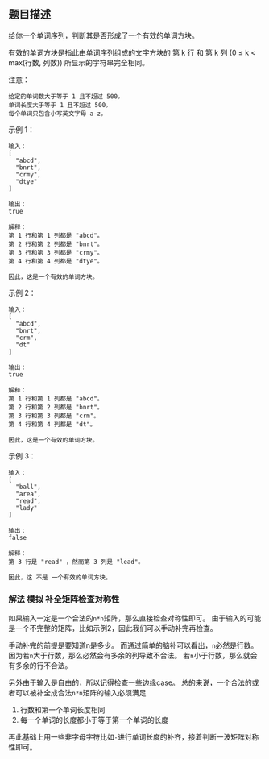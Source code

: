 ## 题目描述
给你一个单词序列，判断其是否形成了一个有效的单词方块。

有效的单词方块是指此由单词序列组成的文字方块的 第 k 行 和 第 k 列 (0 ≤ k < max(行数, 列数)) 所显示的字符串完全相同。

注意：
```
给定的单词数大于等于 1 且不超过 500。
单词长度大于等于 1 且不超过 500。
每个单词只包含小写英文字母 a-z。
```

示例 1：
```
输入：
[
  "abcd",
  "bnrt",
  "crmy",
  "dtye"
]

输出：
true

解释：
第 1 行和第 1 列都是 "abcd"。
第 2 行和第 2 列都是 "bnrt"。
第 3 行和第 3 列都是 "crmy"。
第 4 行和第 4 列都是 "dtye"。

因此，这是一个有效的单词方块。
```

示例 2：
```
输入：
[
  "abcd",
  "bnrt",
  "crm",
  "dt"
]

输出：
true

解释：
第 1 行和第 1 列都是 "abcd"。
第 2 行和第 2 列都是 "bnrt"。
第 3 行和第 3 列都是 "crm"。
第 4 行和第 4 列都是 "dt"。

因此，这是一个有效的单词方块。
```

示例 3：
```
输入：
[
  "ball",
  "area",
  "read",
  "lady"
]

输出：
false

解释：
第 3 行是 "read" ，然而第 3 列是 "lead"。

因此，这 不是 一个有效的单词方块。
```

### 解法 模拟 补全矩阵检查对称性
如果输入一定是一个合法的`n*n`矩阵，那么直接检查对称性即可。
由于输入的可能是一个不完整的矩阵，比如示例2，因此我们可以手动补完再检查。

手动补完的前提是要知道n是多少。
而通过简单的脑补可以看出，`n`必然是行数。
因为若`n`大于行数，那么必然会有多余的列导致不合法。
若`n`小于行数，那么就会有多余的行不合法。

另外由于输入是自由的，所以记得检查一些边缘case。
总的来说，一个合法的或者可以被补全成合法`n*n`矩阵的输入必须满足
1. 行数和第一个单词长度相同
2. 每一个单词的长度都小于等于第一个单词的长度

再此基础上用一些非字母字符比如`-`进行单词长度的补齐，接着判断一波矩阵对称性即可。